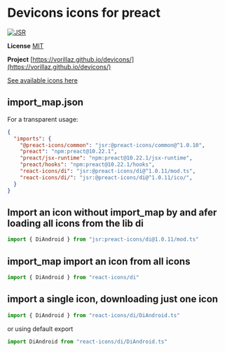 # Devicons icons for preact

[![JSR](https://jsr.io/badges/@preact-icons/di)](https://jsr.io/@preact-icons/di)

**License** [MIT](https://github.com/Klarr-Agency/Circum-Icons/blob/main/LICENSE)

**Project** [https://vorillaz.github.io/devicons/](https://vorillaz.github.io/devicons/)

[See available icons here](https://react-icons.deno.dev/di)

## import_map.json

For a transparent usage:

```json
{
  "imports": {
    "@preact-icons/common": "jsr:@preact-icons/common@^1.0.10",
    "preact": "npm:preact@10.22.1",
    "preact/jsx-runtime": "npm:preact@10.22.1/jsx-runtime",
    "preact/hooks": "npm:preact@10.22.1/hooks",
    "react-icons/di": "jsr:@preact-icons/di@^1.0.11/mod.ts",
    "react-icons/di/": "jsr:@preact-icons/di@^1.0.11/ico/",
  }
}
```

## Import an icon without import_map by and afer loading all icons from the lib di

```ts
import { DiAndroid } from "jsr:preact-icons/di@1.0.11/mod.ts"
```

## import_map import an icon from all icons

```ts
import { DiAndroid } from "react-icons/di"
```

## import a single icon, downloading just one icon

```ts
import { DiAndroid } from "react-icons/di/DiAndroid.ts"
```

or using default export

```ts
import DiAndroid from "react-icons/di/DiAndroid.ts"
```

